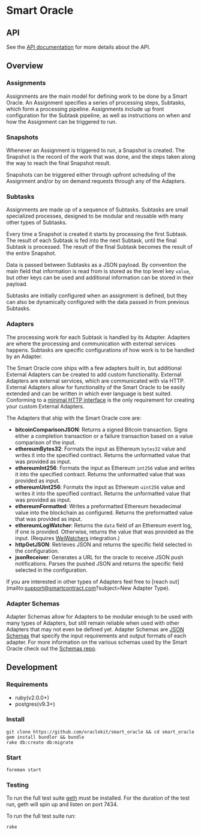 # Smart Oracle

## API

See the [API documentation](https://smartoracle.smartcontract.com) for more details about the API.

## Overview

### Assignments

Assignments are the main model for defining work to be done by a Smart Oracle. An Assignment specifies a series of processing steps, Subtasks, which form a processing pipeline. Assignments include up front configuration for the Subtask pipeline, as well as instructions on when and how the Assignment can be triggered to run.

### Snapshots

Whenever an Assignment is triggered to run, a Snapshot is created. The Snapshot is the record of the work that was done, and the steps taken along the way to reach the final Snapshot result.

Snapshots can be triggered either through upfront scheduling of the Assignment and/or by on demand requests through any of the Adapters.

### Subtasks

Assignments are made up of a sequence of Subtasks. Subtasks are small specialized processes, designed to be modular and reusable with many other types of Subtasks.

Every time a Snapshot is created it starts by processing the first Subtask. The result of each Subtask is fed into the next Subtask, until the final Subtask is processed. The result of the final Subtask becomes the result of the entire Snapshot.

Data is passed between Subtasks as a JSON payload. By convention the main field that information is read from is stored as the top level key `value`, but other keys can be used and additional information can be stored in their payload.

Subtasks are initially configured when an assignment is defined, but they can also be dynamically configured with the data passed in from previous Subtasks.

### Adapters

The processing work for each Subtask is handled by its Adapter. Adapters are where the processing and communication with external services happens. Subtasks are specific configurations of how work is to be handled by an Adapter.

The Smart Oracle core ships with a few adapters built in, but additional External Adapters can be created to add custom functionality. External Adapters are external services, which are communicated with via HTTP. External Adapters allow for functionality of the Smart Oracle to be easily extended and can be written in which ever language is best suited. Conforming to a [minimal HTTP interface](https://smartoracle.smartcontract.com/#adapter-integration) is the only requirement for creating your custom External Adapters.

The Adapters that ship with the Smart Oracle core are:

- __bitcoinComparisonJSON__: Returns a signed Bitcoin transaction. Signs either a completion transaction or a failure transaction based on a value comparison of the input.
- __ethereumBytes32__: Formats the input as Ethereum `bytes32` value and writes it into the specified contract. Returns the unformatted value that was provided as input.
- __ethereumInt256__: Formats the input as Ethereum `int256` value and writes it into the specified contract. Returns the unformatted value that was provided as input.
- __ethereumUint256__: Formats the input as Ethereum `uint256` value and writes it into the specified contract. Returns the unformatted value that was provided as input.
- __ethereumFormatted__: Writes a preformatted Ethereum hexadecimal value into the blockchain as configured. Returns the preformatted value that was provided as input.
- __ethereumLogWatcher__: Returns the `data` field of an Ethereum event log, if one is provided. Otherwise, returns the value that was provided as the input. (Requires [WeiWatchers](https://github.com/oraclekit/wei_watchers) integration.)
- __httpGetJSON__: Retrieves JSON and returns the specific field selected in the configuration.
- __jsonReceiver__: Generates a URL for the oracle to receive JSON push notifications. Parses the pushed JSON and returns the specific field selected in the configuration.

If you are interested in other types of Adapters feel free to [reach out](mailto:support@smartcontract.com?subject=New Adapter Type).

### Adapter Schemas

Adapter Schemas allow for Adapters to be modular enough to be used with many types of Adapters, but still remain reliable when used with other Adapters that may not even be defined yet. Adapter Schemas are [JSON Schemas](http://json-schema.org/) that specify the input requirements and output formats of each adapter. For more information on the various schemas used by the Smart Oracle check out the [Schemas repo](https://github.com/oraclekit/schemas).



## Development

### Requirements

- ruby(v2.0.0+)
- postgres(v9.3+)

### Install

```
git clone https://github.com/oraclekit/smart_oracle && cd smart_oracle
gem install bundler && bundle
rake db:create db:migrate
```

### Start
```
foreman start
```

### Testing
To run the full test suite [geth](https://github.com/ethereum/go-ethereum) must be installed. For the duration of the test run, geth will spin up and listen on port 7434.

To run the full test suite run:
```
rake
```
